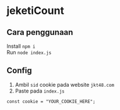 # jeketiCount

## Cara penggunaan
Install `npm i`  
Run `node index.js`

## Config
1. Ambil `sid` cookie pada website `jkt48.com`  
2. Paste pada `index.js`
```
const cookie = "YOUR_COOKIE_HERE";
```
